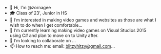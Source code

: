 - 👋 Hi, I’m @zornagee
- 🎓 Class of 23', Junior in HS
- 👀 I’m interested in making video games and websites as those are what I wish to do when I get comfortable...
- 🌱 I’m currently learning making video games on Visual Studios 2015 using C# and plan to move on to Unity after.
- 💞️ I’m looking to collaborate on ...
- 📫 How to reach me: email: blitzyhitzy@gmail.com...


<!---
zornagee/zornagee is a ✨ special ✨ repository because its `README.md` (this file) appears on your GitHub profile.
You can click the Preview link to take a look at your changes.
--->

